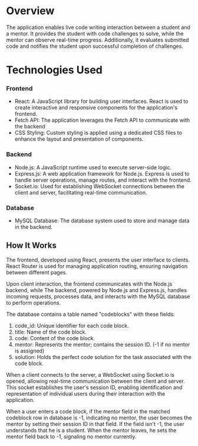 # Overview
The application enables live code writing interaction between a student and a mentor. It provides the student with code challenges to solve, while the mentor can observe real-time progress. Additionally, it evaluates submitted code and notifies the student upon successful completion of challenges. 


# Technologies Used
### Frontend
- React: A JavaScript library for building user interfaces. React is used to create interactive and responsive components for the application's frontend.
- Fetch API: The application leverages the Fetch API to communicate with the backend
- CSS Styling: Custom styling is applied using a dedicated CSS files to enhance the layout and presentation of components.
### Backend
- Node.js: A JavaScript runtime used to execute server-side logic.
- Express.js: A web application framework for Node.js. Express is used to handle server operations, manage routes, and interact with the frontend.
- Socket.io: Used for establishing WebSocket connections between the client and server, facilitating real-time communication.
### Database
- MySQL Database: The database system used to store and manage data in the backend.


## How It Works
The frontend, developed using React, presents the user interface to clients. React Router is used for managing application routing, ensuring navigation between different pages.

Upon client interaction, the frontend communicates with the Node.js backend, while The backend, powered by Node.js and Express.js, handles incoming requests, processes data, and interacts with the MySQL database to perform operations.

The database contains a table named "codeblocks" with these fields:
1. code_id: Unique identifier for each code block.
2. title: Name of the code block.
3. code: Content of the code block.
4. mentor: Represents the mentor; contains the session ID. (-1 if no mentor is assigned)
5. solution: Holds the perfect code solution for the task associated with the code block.

When a client connects to the server, a WebSocket using Socket.io is opened, allowing real-time communication between the client and server. This socket establishes the user's session ID, enabling identification and representation of individual users during their interaction with the application.

When a user enters a code block, if the mentor field in the matched codeblock row in database is -1, indicating no mentor, the user becomes the mentor by setting their session ID in that field. If the field isn't -1, the user understands that he is a student. When the mentor leaves, he sets the mentor field back to -1, signaling no mentor currently.
